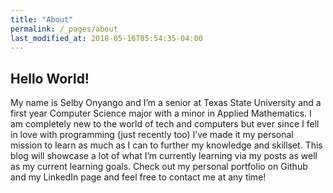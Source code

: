 ```yaml
---
title: "About"
permalink: /_pages/about
last_modified_at: 2018-05-16T05:54:35-04:00
---
```


## Hello World!
 
My name is Selby Onyango and I’m a senior at Texas State University and a first year Computer Science major with a minor in Applied Mathematics. I am completely new to the world of tech and computers but ever since I fell in love with programming (just recently too) I’ve made it my personal mission to learn as much as I can to further my knowledge and skillset. This blog will showcase a lot of what I’m currently learning via my posts as well as my current learning goals. Check out my personal portfolio on Github and my LinkedIn page and feel free to contact me at any time! 
